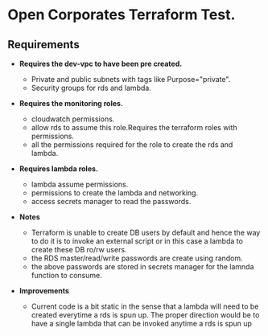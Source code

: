 # Open Corporates Terraform Test.

## Requirements

- **Requires the dev-vpc to have been pre created.**
    * Private and public subnets with tags like Purpose="private".
    * Security groups for rds and lambda.
- **Requires the monitoring roles.**
   * cloudwatch permissions.
   * allow rds to assume this role.Requires the terraform roles with permissions.
   * all the permissions required for the role to create the rds and lambda.
- **Requires lambda roles.**
   * lambda assume permissions.
   * permissions to create the lambda and networking.
   * access secrets manager to read the passwords.



- **Notes**
    * Terraform is unable to create DB users by default and hence the way to do it is to invoke an external script or in this case a lambda to create these DB ro/rw users.
    * the RDS  master/read/write passwords are create using random.
    * the above passwords are stored in secrets manager for the lamnda function to consume.


- **Improvements**
    * Current code is a bit static in the sense that a lambda will need to be created everytime a rds is spun up. The proper direction would be to have a single lambda that can be invoked anytime a rds is spun up